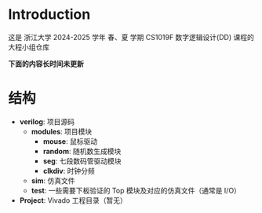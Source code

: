 # Introduction

这是 浙江大学 2024-2025 学年 春、夏 学期 CS1019F 数字逻辑设计(DD) 课程的大程小组仓库

**下面的内容长时间未更新**

# 结构

- **verilog**: 项目源码
  - **modules**: 项目模块
    - **mouse**: 鼠标驱动
    - **random**: 随机数生成模块
    - **seg**: 七段数码管驱动模块
    - **clkdiv**: 时钟分频
  - **sim**: 仿真文件
  - **test**: 一些需要下板验证的 Top 模块及对应的仿真文件（通常是 I/O）
- **Project**: Vivado 工程目录（暂无） 